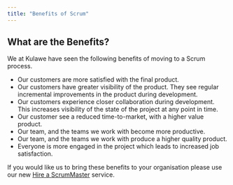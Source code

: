 ```yaml
---
title: "Benefits of Scrum" 
---
```

## What are the Benefits? ##

We at Kulawe have seen the following benefits of moving to a Scrum process.

* Our customers are more satisfied with the final product.
* Our customers have greater visibility of the product. They see regular incremental improvements in the product during development.
* Our customers experience closer collaboration during development. This increases visibility of the state of the project at any point in time.
* Our customer see a reduced time-to-market, with a higher value product.
* Our team, and the teams we work with become more productive.
* Our team, and the teams we work with produce a higher quality product.
* Everyone is more engaged in the project which leads to increased job satisfaction.

If you would like us to bring these benefits to your organisation please use our new [Hire a ScrumMaster](/scrum/hire-a-scrummaster/) service.
